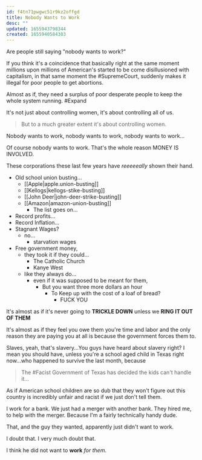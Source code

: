 ```yaml
---
id: f4tn71pwgwc51r9kz2offgd
title: Nobody Wants to Work
desc: ""
updated: 1655943798344
created: 1655940584303
---
```


Are people still saying "nobody wants to work?"

If you think it's a coincidence that basically right at the same moment millions upon millions of American's started to be come disillusioned with capitalism, in that same moment the #SupremeCourt, suddenly makes it illegal for poor people to get abortions.

Almost as if, they need a surplus of poor desperate people to keep the whole system running. #Expand

It's not just about controlling women, it's about controlling all of us.

> But to a much greater extent it's about controlling women.

Nobody wants to work, nobody wants to work, nobody wants to work...

Of course nobody wants to work. That's the whole reason MONEY IS INVOLVED.

These corporations these last few years have _reeeeeally_ shown their hand.

- Old school union busting...
  - [[Apple|apple.union-busting]]
  - [[Kellogs|kellogs-stike-busting]]
  - [[John Deer|john-deer-strike-busting]]
  - [[Amazon|amazon-union-busting]]
    - The list goes on...
- Record profits...
- Record Inflation...
- Stagnant Wages?
  - no...
    - starvation wages
- Free government money,
  - they took it if they could...
    - The Catholic Church
    - Kanye West
  - like they always do...
    - even if it was supposed to be meant for them,
      - But you want three more dollars an hour
        - To Keep up with the cost of a loaf of bread?
          - FUCK YOU

It's almost as if it's never going to **TRICKLE DOWN** unless we **RING IT OUT OF THEM**

It's almost as if they feel you owe them you're time and labor and the only reason they are paying you at all is because the government forces them to.

Slaves, yeah, that's slavery...You guys have heard about slavery right? I mean you should have, unless you're a school aged child in Texas right now...who happened to survive the last month, because

> The #Facist Government of Texas has decided the kids can't handle it...

As if American school children are so dub that they won't figure out this country is incredibly unfair and racist if we just don't tell them.

I work for a bank. We just had a merger with another bank. They hired me, to help with the merger. Because I'm a fairly technically handy dude.

That, and the guy they wanted, apparently just didn't want to work.

I doubt that. I very much doubt that.

I think he did not want to **work** _for them_.
